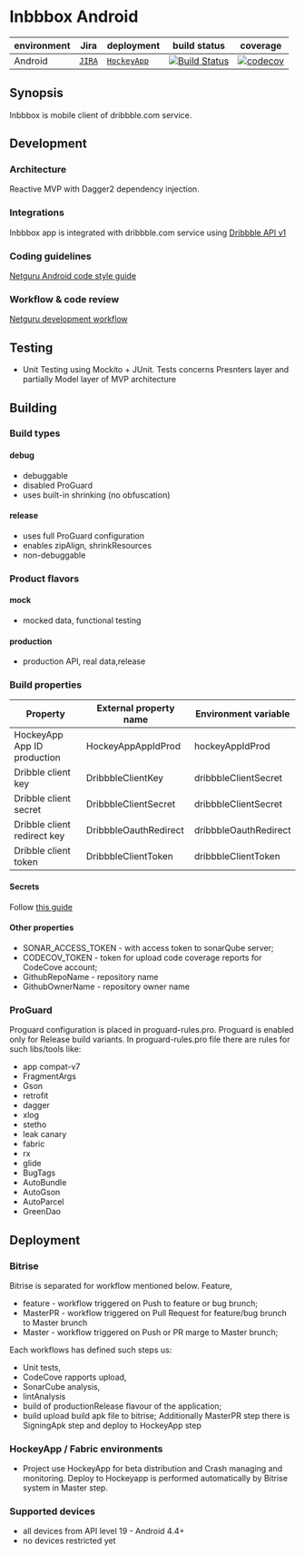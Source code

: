 <!-- 
    Couple of points about editing:
    
    1. Keep it SIMPLE.
    2. Refer to reference docs and other external sources when possible.
    3. Remember that the file must be useful for new / external developers, and stand as a documentation basis on its own.
    4. Try to make it as informative as possible.
    5. Do not put data that can be easily found in code.
    6. Include this file on ALL branches.
-->

<!-- Put your project's name -->
# Inbbbox Android

<!-- METADATA -->
<!-- Add links to JIRA, Google Drive, mailing list and other relevant resources -->
<!-- Add links to CI configs with build status and deployment environment, e.g.: -->
| environment |Jira            | deployment            |  build status      |  coverage          |
|-------------|-----------------------|-----------------------|--------------------|--------------------|
| Android     |[`JIRA`](https://netguru.atlassian.net/secure/RapidBoard.jspa?rapidView=214&projectKey=IA) |[`HockeyApp`](https://rink.hockeyapp.net/manage/apps/404535) | [![Build Status](https://www.bitrise.io/app/cf503ac188f43ade.svg?token=k9n-sH184dmLSBSQRnW_qg&branch=master)](https://www.bitrise.io/app/cf503ac188f43ade) |[![codecov](https://codecov.io/gh/netguru/inbbbox-android/branch/master/graph/badge.svg?token=0UKDDNsV4s)](https://codecov.io/gh/netguru/inbbbox-android) |
<!--- If applies, add link to app on Google Play -->


## Synopsis
<!-- Describe the project in few sentences -->
Inbbbox is mobile client of dribbble.com service.

## Development

### Architecture
Reactive MVP with Dagger2 dependency injection.
<!-- Describe the main architectural pattern used in the project, optionally put a flowchart -->

### Integrations
<!-- Describe external service and hardware integrations, link to reference docs, use #### headings -->
Inbbbox app is integrated with dribbble.com service using [Dribbble API v1](http://developer.dribbble.com/v1/)

### Coding guidelines
[Netguru Android code style guide](https://netguru.atlassian.net/wiki/display/ANDROID/Android+best+practices)
<!-- OPTIONAL: Describe any additional coding guidelines (if non-standard) -->

### Workflow & code review
[Netguru development workflow](https://netguru.atlassian.net/wiki/display/DT2015/Netguru+development+flow)
<!-- OPTIONAL: Describe workflow and code review process (if non-standard) --> 

## Testing
<!-- Describe the project's testing methodology -->
<!-- Examples: TDD? Using Espresso for views? What parts must be tested? etc -->
 - Unit Testing using Mockito + JUnit. Tests concerns Presnters layer and partially Model layer of MVP architecture


## Building
<!-- Aim to explain the process so that any new or external developer not familiar with the project can perform build and deploy -->

### Build types
<!-- List and describe build types -->
#### debug
 - debuggable
 - disabled ProGuard
 - uses built-in shrinking (no obfuscation)
 
#### release
 - uses full ProGuard configuration
 - enables zipAlign, shrinkResources
 - non-debuggable

### Product flavors
<!-- List and describe product flavors, purposes and dedicated deployment channels -->
#### mock
 - mocked data, functional testing
 
#### production
 - production API, real data,release

### Build properties
<!-- List all build properties that have to be supplied, including secrets. Describe the method of supplying them, both on local builds and CI -->

| Property         | External property name | Environment variable |
|------------------|------------------------|----------------------|
| HockeyApp App ID production | HockeyAppAppIdProd            | hockeyAppIdProd        |
| Dribble client key | DribbbleClientKey            | dribbbleClientSecret        |
| Dribble client secret | DribbbleClientSecret            | dribbbleClientSecret        |
| Dribble client redirect key | DribbbleOauthRedirect            | dribbbleOauthRedirect        |
| Dribble client token | DribbbleClientToken            | dribbbleClientToken        |

#### Secrets
Follow [this guide](https://netguru.atlassian.net/wiki/pages/viewpage.action?pageId=33030753) 

#### Other properties
 - SONAR_ACCESS_TOKEN - with access token to sonarQube server;
 - CODECOV_TOKEN - token for upload code coverage reports for CodeCove account;
 - GithubRepoName - repository name
 - GithubOwnerName - repository owner name

### ProGuard
<!-- Describe ProGuard configuration: is it enabled? Any unusual stuff? -->
Proguard configuration is placed in proguard-rules.pro. Proguard is enabled only for Release build variants.
In proguard-rules.pro file there are rules for such libs/tools like:
 - app compat-v7
 - FragmentArgs
 - Gson
 - retrofit
 - dagger
 - xlog
 - stetho
 - leak canary
 - fabric
 - rx
 - glide
 - BugTags
 - AutoBundle
 - AutoGson
 - AutoParcel
 - GreenDao

## Deployment
<!-- Aim to explain the process so that any new or external developer can perform deploy -->

### Bitrise
<!-- Describe the Continuous Integration process: Bitrise workflows, global configs etc. -->
 Bitrise is separated for workflow mentioned below. Feature,
 - feature - workflow triggered on Push to feature or bug brunch;
 - MasterPR -  workflow triggered on Pull Request for feature/bug brunch to Master brunch
 - Master - workflow triggered on Push or PR marge to Master brunch;

 Each workflows has defined such steps us:
  - Unit tests,
  - CodeCove rapports upload,
  - SonarCube analysis,
  - lintAnalysis
  - build of productionRelease flavour of the application;
  - build upload build apk file to bitrise;
  Additionally MasterPR step there is SigningApk step and deploy to HockeyApp step

### HockeyApp / Fabric environments
<!-- Describe the deployment channels -->
 - Project use HockeyApp for beta distribution and Crash managing and monitoring. Deploy to Hockeyapp is performed automatically by Bitrise system in Master step.


### Supported devices
<!-- Describe the supported and target devices (do not put stuff that can be easily found in build.gradle files) -->
 - all devices from API level 19 - Android 4.4+
 - no devices restricted yet